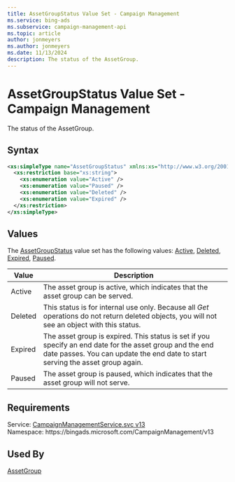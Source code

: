 ```yaml
---
title: AssetGroupStatus Value Set - Campaign Management
ms.service: bing-ads
ms.subservice: campaign-management-api
ms.topic: article
author: jonmeyers
ms.author: jonmeyers
ms.date: 11/13/2024
description: The status of the AssetGroup.
---
```

# AssetGroupStatus Value Set - Campaign Management
The status of the AssetGroup.

## Syntax
```xml
<xs:simpleType name="AssetGroupStatus" xmlns:xs="http://www.w3.org/2001/XMLSchema">
  <xs:restriction base="xs:string">
    <xs:enumeration value="Active" />
    <xs:enumeration value="Paused" />
    <xs:enumeration value="Deleted" />
    <xs:enumeration value="Expired" />
  </xs:restriction>
</xs:simpleType>
```

## <a name="values"></a>Values

The [AssetGroupStatus](assetgroupstatus.md) value set has the following values: [Active](#active), [Deleted](#deleted), [Expired](#expired), [Paused](#paused).

|Value|Description|
|-----------|---------------|
|<a name="active"></a>Active|The asset group is active, which indicates that the asset group can be served.|
|<a name="deleted"></a>Deleted|This status is for internal use only. Because all *Get* operations do not return deleted objects, you will not see an object with this status.|
|<a name="expired"></a>Expired|The asset group is expired. This status is set if you specify an end date for the asset group and the end date passes. You can update the end date to start serving the asset group again.|
|<a name="paused"></a>Paused|The asset group is paused, which indicates that the asset group will not serve.|

## Requirements
Service: [CampaignManagementService.svc v13](https://campaign.api.bingads.microsoft.com/Api/Advertiser/CampaignManagement/v13/CampaignManagementService.svc)  
Namespace: https\://bingads.microsoft.com/CampaignManagement/v13  

## Used By
[AssetGroup](assetgroup.md)  
